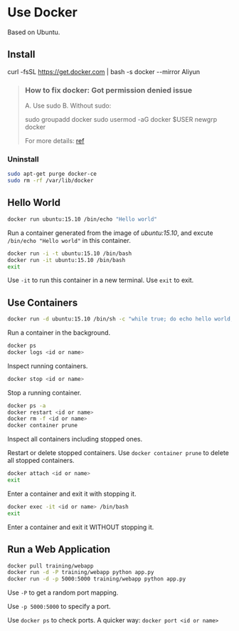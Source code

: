 # Use Docker

Based on Ubuntu.

## Install

curl -fsSL https://get.docker.com | bash -s docker --mirror Aliyun

> ### How to fix docker: Got permission denied issue
> A. Use sudo
> B. Without sudo: 
>
> sudo groupadd docker 
> sudo usermod -aG docker $USER
> newgrp docker
>
> For more details: [ref](https://stackoverflow.com/questions/48957195/how-to-fix-docker-got-permission-denied-issue)

### Uninstall

```bash
sudo apt-get purge docker-ce
sudo rm -rf /var/lib/docker
```

## Hello World
 
```bash
docker run ubuntu:15.10 /bin/echo "Hello world"
```

Run a container generated from the image of *ubuntu:15.10*, and excute `/bin/echo "Hello world"` in this container.

```bash
docker run -i -t ubuntu:15.10 /bin/bash
docker run -it ubuntu:15.10 /bin/bash
exit
```

Use `-it` to run this container in a new terminal. Use `exit` to exit.
 
## Use Containers

```bash
docker run -d ubuntu:15.10 /bin/sh -c "while true; do echo hello world; sleep 1; done"
```

Run a container in the background.

```bash
docker ps
docker logs <id or name>
```

Inspect running containers.

```bash
docker stop <id or name>
```

Stop a running container.

```bash
docker ps -a
docker restart <id or name>
docker rm -f <id or name>
docker container prune
```

Inspect all containers including stopped ones.

Restart or delete stopped containers. Use `docker container prune` to delete all stopped containers.

```bash
docker attach <id or name> 
exit
```

Enter a container and exit it with stopping it.

```bash
docker exec -it <id or name> /bin/bash 
exit
```

Enter a container and exit it WITHOUT stopping it.

## Run a Web Application 

```bash
docker pull training/webapp 
docker run -d -P training/webapp python app.py
docker run -d -p 5000:5000 training/webapp python app.py
```

Use `-P` to get a random port mapping. 

Use `-p 5000:5000` to specify a port.

Use `docker ps` to check ports. A quicker way: `docker port <id or name>`
